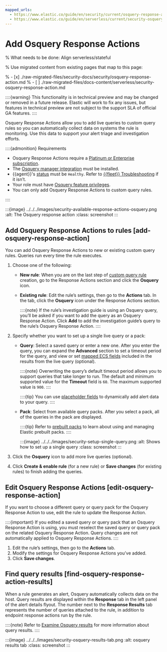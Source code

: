 ```yaml
---
mapped_urls:
  - https://www.elastic.co/guide/en/security/current/osquery-response-action.html
  - https://www.elastic.co/guide/en/serverless/current/security-osquery-response-action.html
---
```


# Add Osquery Response Actions

% What needs to be done: Align serverless/stateful

% Use migrated content from existing pages that map to this page:

% - [x] ./raw-migrated-files/security-docs/security/osquery-response-action.md
% - [ ] ./raw-migrated-files/docs-content/serverless/security-osquery-response-action.md

::::{warning}
This functionality is in technical preview and may be changed or removed in a future release. Elastic will work to fix any issues, but features in technical preview are not subject to the support SLA of official GA features.
::::


Osquery Response Actions allow you to add live queries to custom query rules so you can automatically collect data on systems the rule is monitoring. Use this data to support your alert triage and investigation efforts.

::::{admonition} Requirements
* Osquery Response Actions require a [Platinum or Enterprise subscription](https://www.elastic.co/pricing).
* The [Osquery manager integration](/solutions/security/investigate/manage-integration.md) must be installed.
* {{agent}}'s [status](docs-content://docs/reference/ingestion-tools/fleet/monitor-elastic-agent.md) must be `Healthy`. Refer to [{{fleet}} Troubleshooting](/troubleshoot/ingest/fleet/common-problems.md) if it isn’t.
* Your role must have [Osquery feature privileges](/solutions/security/investigate/osquery.md).
* You can only add Osquery Response Actions to custom query rules.

::::


:::{image} ../../../images/security-available-response-actions-osquery.png
:alt: The Osquery response action
:class: screenshot
:::


## Add Osquery Response Actions to rules [add-osquery-response-action]

You can add Osquery Response Actions to new or existing custom query rules. Queries run every time the rule executes.

1. Choose one of the following:

    * **New rule**: When you are on the last step of [custom query rule](/solutions/security/detect-and-alert/create-detection-rule.md#create-custom-rule) creation, go to the Response Actions section and click the **Osquery** icon.
    * **Existing rule**: Edit the rule’s settings, then go to the **Actions** tab. In the tab, click the **Osquery** icon under the Response Actions section.

        ::::{note}
        If the rule’s investigation guide is using an Osquery query, you’ll be asked if you want to add the query as an Osquery Response Action. Click **Add** to add the investigation guide’s query to the rule’s Osquery Response Action.
        ::::

2. Specify whether you want to set up a single live query or a pack:

    * **Query**: Select a saved query or enter a new one. After you enter the query, you can expand the **Advanced** section to set a timeout period for the query, and view or set [mapped ECS fields](/solutions/security/investigate/osquery.md#osquery-map-fields) included in the results from the live query (optional).

        ::::{note}
        Overwriting the query’s default timeout period allows you to support queries that take longer to run. The default and minimum supported value for the **Timeout** field is `60`. The maximum supported value is `900`.
        ::::


        ::::{tip}
        You can use [placeholder fields](/solutions/security/investigate/use-placeholder-fields-in-osquery-queries.md) to dynamically add alert data to your query.
        ::::

    * **Pack**: Select from available query packs. After you select a pack, all of the queries in the pack are displayed.

        ::::{tip}
        Refer to [prebuilt packs](/solutions/security/investigate/osquery.md#osquery-prebuilt-packs-queries) to learn about using and managing Elastic prebuilt packs.
        ::::


        :::{image} ../../../images/security-setup-single-query.png
        :alt: Shows how to set up a single query
        :class: screenshot
        :::

3. Click the **Osquery** icon to add more live queries (optional).
4. Click **Create & enable rule** (for a new rule) or **Save changes** (for existing rules) to finish adding the queries.


## Edit Osquery Response Actions [edit-osquery-response-action]

If you want to choose a different query or query pack for the Osquery Response Action to use, edit the rule to update the Response Action.

::::{important}
If you edited a saved query or query pack that an Osquery Response Action is using, you must reselect the saved query or query pack on the related Osquery Response Action. Query changes are not automatically applied to Osquery Response Actions.
::::


1. Edit the rule’s settings, then go to the **Actions** tab.
2. Modify the settings for Osquery Response Actions you’ve added.
3. Click **Save changes**.


## Find query results [find-osquery-response-action-results]

When a rule generates an alert, Osquery automatically collects data on the host. Query results are displayed within the **Response** tab in the left panel of the alert details flyout. The number next to the **Response Results** tab represents the number of queries attached to the rule, in addition to endpoint response actions run by the rule.

::::{note}
Refer to [Examine Osquery results](/solutions/security/investigate/examine-osquery-results.md) for more information about query results.
::::


:::{image} ../../../images/security-osquery-results-tab.png
:alt: osquery results tab
:class: screenshot
:::

